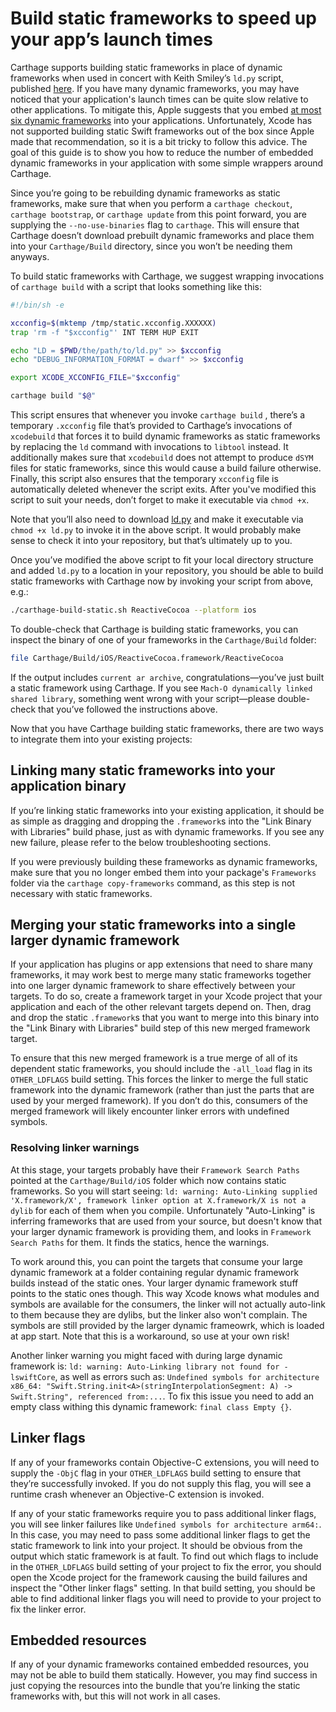 # Build static frameworks to speed up your app’s launch times
Carthage supports building static frameworks in place of dynamic frameworks when used in concert with Keith Smiley’s `ld.py` script, published [here](https://github.com/keith/swift-staticlibs/blob/master/ld.py). If you have many dynamic frameworks, you may have noticed that your application's launch times can be quite slow relative to other applications. To mitigate this, Apple suggests that you embed [at most six dynamic frameworks](https://developer.apple.com/videos/play/wwdc2016/406/?time=1794) into your applications. Unfortunately, Xcode has not supported building static Swift frameworks out of the box since Apple made that recommendation, so it is a bit tricky to follow this advice. The goal of this guide is to show you how to reduce the number of embedded dynamic frameworks in your application with some simple wrappers around Carthage.

Since you’re going to be rebuilding dynamic frameworks as static frameworks, make sure that when you perform a `carthage checkout`,  `carthage bootstrap`, or `carthage update` from this point forward, you are supplying the `--no-use-binaries` flag to `carthage`. This will ensure that Carthage doesn’t download prebuilt dynamic frameworks and place them into your `Carthage/Build` directory, since you won’t be needing them anyways.

To build static frameworks with Carthage, we suggest wrapping invocations of `carthage build` with a script that looks something like this:

```bash
#!/bin/sh -e

xcconfig=$(mktemp /tmp/static.xcconfig.XXXXXX)
trap 'rm -f "$xcconfig"' INT TERM HUP EXIT

echo "LD = $PWD/the/path/to/ld.py" >> $xcconfig
echo "DEBUG_INFORMATION_FORMAT = dwarf" >> $xcconfig

export XCODE_XCCONFIG_FILE="$xcconfig"

carthage build "$@"
```

This script ensures that whenever you invoke `carthage build` , there’s a temporary `.xcconfig` file that’s provided to Carthage’s invocations of `xcodebuild` that forces it to build dynamic frameworks as static frameworks by replacing the `ld` command with invocations to `libtool` instead. It additionally makes sure that `xcodebuild`  does not attempt to produce `dSYM` files for static frameworks, since this would cause a build failure otherwise. Finally, this script also ensures that the temporary `xcconfig` file is automatically deleted whenever the script exits. After you've modified this script to suit your needs, don’t forget to make it executable via `chmod +x`.

Note that you’ll also need to download [ld.py](https://github.com/keith/swift-staticlibs/blob/master/ld.py) and make it executable via `chmod +x ld.py` to invoke it in the above script. It would probably make sense to check it into your repository, but that’s ultimately up to you.

Once you’ve modified the above script to fit your local directory structure and added `ld.py` to a location in your repository, you should be able to build static frameworks with Carthage now by invoking your script from above, e.g.:
```bash
./carthage-build-static.sh ReactiveCocoa --platform ios
```

To double-check that Carthage is building static frameworks, you can inspect the binary of one of your frameworks in the `Carthage/Build` folder:
```bash
file Carthage/Build/iOS/ReactiveCocoa.framework/ReactiveCocoa
```
If the output includes `current ar archive`, congratulations—you’ve just built a static framework using Carthage. If you see `Mach-O dynamically linked shared library`, something went wrong with your script—please double-check that you’ve followed the instructions above.

Now that you have Carthage building static frameworks, there are two ways to integrate them into your existing projects:

## Linking many static frameworks into your application binary
If you’re linking static frameworks into your existing application, it should be as simple as dragging and dropping the `.framework`s into the "Link Binary with Libraries" build phase, just as with dynamic frameworks. If you see any new failure, please refer to the below troubleshooting sections.

If you were previously building these frameworks as dynamic frameworks, make sure that you no longer embed them into your package's `Frameworks` folder via the `carthage copy-frameworks` command, as this step is not necessary with static frameworks.

## Merging your static frameworks into a single larger dynamic framework
If your application has plugins or app extensions that need to share many frameworks, it may work best to merge many static frameworks together into one larger dynamic framework to share effectively between your targets. To do so, create a framework target in your Xcode project that your application and each of the other relevant targets depend on. Then, drag and drop the static `.framework`s that you want to merge into this binary into the "Link Binary with Libraries" build step of this new merged framework target.

To ensure that this new merged framework is a true merge of all of its dependent static frameworks, you should include the `-all_load`  flag in its `OTHER_LDFLAGS` build setting. This forces the linker to merge the full static framework into the dynamic framework (rather than just the parts that are used by your merged framework). If you don’t do this, consumers of the merged framework will likely encounter linker errors with undefined symbols.

### Resolving linker warnings
At this stage, your targets probably have their `Framework Search Paths` pointed at the `Carthage/Build/iOS` folder which now contains static frameworks. So you will start seeing: `ld: warning: Auto-Linking supplied 'X.framework/X', framework linker option at X.framework/X is not a dylib` for each of them when you compile. Unfortunately "Auto-Linking" is inferring frameworks that are used from your source, but doesn't know that your larger dynamic framework is providing them, and looks in `Framework Search Paths` for them. It finds the statics, hence the warnings.

To work around this, you can point the targets that consume your large dynamic framework at a folder containing regular dynamic framework builds instead of the static ones. Your larger dynamic framework stuff points to the static ones though. This way Xcode knows what modules and symbols are available for the consumers, the linker will not actually auto-link to them because they are dylibs, but the linker also won't complain. The symbols are still provided by the larger dynamic frameowrk, which is loaded at app start. Note that this is a workaround, so use at your own risk!

Another linker warning you might faced with during large dynamic framework is: `ld: warning: Auto-Linking library not found for -lswiftCore`, as well as errors such as: `Undefined symbols for architecture x86_64: "Swift.String.init<A>(stringInterpolationSegment: A) -> Swift.String", referenced from:...`. To fix this issue you need to add an empty class withing this dynamic framework: `final class Empty {}`.

## Linker flags
If any of your frameworks contain Objective-C extensions, you will need to supply the `-ObjC` flag in your `OTHER_LDFLAGS` build setting to ensure that they’re successfully invoked. If you do not supply this flag, you will see a runtime crash whenever an Objective-C extension is invoked.

If any of your static frameworks require you to pass additional linker flags, you will see linker failures like `Undefined symbols for architecture arm64:`. In this case, you may need to pass some additional linker flags to get the static framework to link into your project. It should be obvious from the output which static framework is at fault. To find out which flags to include in the `OTHER_LDFLAGS` build setting of your project to fix the error, you should open the Xcode project for the framework causing the build failures and inspect the "Other linker flags" setting. In that build setting, you should be able to find additional linker flags you will need to provide to your project to fix the linker error.

## Embedded resources
If any of your dynamic frameworks contained embedded resources, you may not be able to build them statically. However, you may find success in just copying the resources into the bundle that you’re linking the static frameworks with, but this will not work in all cases.
